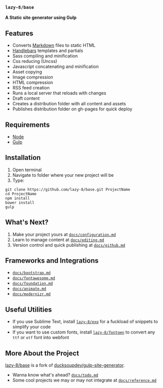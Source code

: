 ### `lazy-8/base`

**A Static site generator using Gulp**


## Features

- Converts [Markdown](https://daringfireball.net/projects/markdown/syntax) files to static HTML
- [Handlebars](http://handlebarsjs.com) templates and partials
- Sass compiling and minification
- Css reducing (Uncss)
- Javascript concatenating and minification
- Asset copying
- Image compression
- HTML compression
- RSS feed creation
- Runs a local server that reloads with changes
- Draft content
- Creates a distribution folder with all content and assets
- Publishes distribution folder on gh-pages for quick deploy

## Requirements

- [Node](https://nodejs.org/en/)
- [Gulp](https://gulpjs.com)

## Installation

1. Open terminal
2. Navigate to folder where your new project will be
3. Type:

```
git clone https://github.com/lazy-8/base.git ProjectName
cd ProjectName
npm install
bower install
gulp
```

## What's Next?

1. Make your project yours at [`docs/configuration.md`](https://github.com/lazy-8/base/blob/master/docs/configuration.md)
1. Learn to manage content at [`docs/editing.md`](https://github.com/lazy-8/base/blob/master/docs/editing.md)
1. Version control and quick publishing at [`docs/github.md`](https://github.com/lazy-8/base/blob/master/docs/github.md)

## Frameworks and Integrations

- [`docs/bootstrap.md`](https://github.com/lazy-8/base/blob/master/docs/bootstrap.md)
- [`docs/fontawesome.md`](https://github.com/lazy-8/base/blob/master/docs/fontawesome.md)
- [`docs/foundation.md`](https://github.com/lazy-8/base/blob/master/docs/foundation.md)
- [`docs/animate.md`](https://github.com/lazy-8/base/blob/master/docs/animate.md)
- [`docs/modernizr.md`](https://github.com/lazy-8/base/blob/master/docs/modernizr.md)

##  Useful Utilities

- If you use Sublime Text, install [`lazy-8/exo`](https://github.com/lazy-8/exo) for a fuckload of snippets to simplify your code
- If you want to use custom fonts, install [`lazy-8/fontgen`](https://github.com/lazy-8/fontgen) to convert any `ttf` or `otf` font into webfont

## More About the Project

[lazy-8/base](https://github.com/lazy-8/base) is a fork of [ducksoupdev/gulp-site-generator](https://github.com/ducksoupdev/gulp-site-generator).

- Wanna know what's ahead? [`docs/todo.md`](https://github.com/lazy-8/base/blob/master/docs/todo.md)
- Some cool projects we may or may not integrate at [`docs/reference.md`](https://github.com/lazy-8/base/blob/master/docs/reference.md)